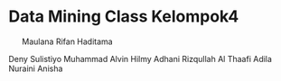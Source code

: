 # Data Mining Class Kelompok4
<ul>
  <ll>Maulana Rifan Haditama</ul>
  <ll>Deny Sulistiyo</ul>
  <ll>Muhammad Alvin Hilmy</ul>
  <ll>Adhani Rizqullah Al Thaafi</ul>
  <ll>Adila Nuraini Anisha</ul>
</ul>
